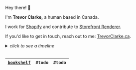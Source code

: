 Hey there! 👋 

I'm **Trevor Clarke,** a human based in Canada. 

I work for [Shopify](https://github.com/Shopify) and contribute to [Storefront Renderer](https://shopify.engineering/how-shopify-reduced-storefront-response-times-rewrite).


If you'd like to get in touch, reach out to me: [TrevorClarke.ca](TrevorClarke.ca).

<div align="left">
<details>
<summary>
<i>click to see a timeline</i>
    </summary>
    
```mermaid

gantt
    dateFormat  YYYY-MM-DD

    section Shopify
    Developer @ Shopify's SFR :a1, 2023-09-01, 2024-02-09
    Intern @ Shopify's SFR    :after a1, 2022-01-01, 2023-05-31
    Intern @ Shopify's SFN :2021-05-01, 2021-12-31

    section BMO
    Intern @ BMO    :2020-09-01, 2021-04-30

    section BeeHome
    Intern    :2020-01-01, 2020-08-31

    section School
    Education :2018-01-01, 2023-05-31
    
```
    
</details>
</div>

<br>

<div align="left">
    
| [`bookshelf`](/books/README.md) | `#todo` | `#todo`  |
| -------- | ----------------------------- | -------- |

</div>
